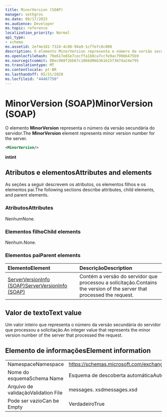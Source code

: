 ```yaml
---
title: MinorVersion (SOAP)
manager: sethgros
ms.date: 09/17/2015
ms.audience: Developer
ms.topic: reference
localization_priority: Normal
api_type:
- schema
ms.assetid: 2ef4e181-7324-4c88-94a9-1cffefc8c008
description: O elemento MinorVersion representa o número da versão secundária do servidor.
ms.openlocfilehash: 79e617e65e7cecffa1b8ca7ccfe9ac799bb475b9
ms.sourcegitcommit: 88ec988f2bb67c1866d06b361615f3674a24e795
ms.translationtype: MT
ms.contentlocale: pt-BR
ms.lasthandoff: 05/31/2020
ms.locfileid: "44467750"
---
```

# <a name="minorversion-soap"></a><span data-ttu-id="713c6-103">MinorVersion (SOAP)</span><span class="sxs-lookup"><span data-stu-id="713c6-103">MinorVersion (SOAP)</span></span>

<span data-ttu-id="713c6-104">O elemento **MinorVersion** representa o número da versão secundária do servidor.</span><span class="sxs-lookup"><span data-stu-id="713c6-104">The **MinorVersion** element represents minor version number for the server.</span></span> 
  
```XML
<MinorVersion/>
```

 <span data-ttu-id="713c6-105">**int**</span><span class="sxs-lookup"><span data-stu-id="713c6-105">**int**</span></span>
## <a name="attributes-and-elements"></a><span data-ttu-id="713c6-106">Atributos e elementos</span><span class="sxs-lookup"><span data-stu-id="713c6-106">Attributes and elements</span></span>

<span data-ttu-id="713c6-107">As seções a seguir descrevem os atributos, os elementos filhos e os elementos pai.</span><span class="sxs-lookup"><span data-stu-id="713c6-107">The following sections describe attributes, child elements, and parent elements.</span></span>
  
### <a name="attributes"></a><span data-ttu-id="713c6-108">Atributos</span><span class="sxs-lookup"><span data-stu-id="713c6-108">Attributes</span></span>

<span data-ttu-id="713c6-109">Nenhum</span><span class="sxs-lookup"><span data-stu-id="713c6-109">None.</span></span>
  
### <a name="child-elements"></a><span data-ttu-id="713c6-110">Elementos filho</span><span class="sxs-lookup"><span data-stu-id="713c6-110">Child elements</span></span>

<span data-ttu-id="713c6-111">Nenhum.</span><span class="sxs-lookup"><span data-stu-id="713c6-111">None.</span></span>
  
### <a name="parent-elements"></a><span data-ttu-id="713c6-112">Elementos pai</span><span class="sxs-lookup"><span data-stu-id="713c6-112">Parent elements</span></span>

|<span data-ttu-id="713c6-113">**Elemento**</span><span class="sxs-lookup"><span data-stu-id="713c6-113">**Element**</span></span>|<span data-ttu-id="713c6-114">**Descrição**</span><span class="sxs-lookup"><span data-stu-id="713c6-114">**Description**</span></span>|
|:-----|:-----|
|[<span data-ttu-id="713c6-115">ServerVersionInfo (SOAP)</span><span class="sxs-lookup"><span data-stu-id="713c6-115">ServerVersionInfo (SOAP)</span></span>](serverversioninfo-soap.md) <br/> |<span data-ttu-id="713c6-116">Contém a versão do servidor que processou a solicitação.</span><span class="sxs-lookup"><span data-stu-id="713c6-116">Contains the version of the server that processed the request.</span></span>  <br/> |
   
## <a name="text-value"></a><span data-ttu-id="713c6-117">Valor de texto</span><span class="sxs-lookup"><span data-stu-id="713c6-117">Text value</span></span>

<span data-ttu-id="713c6-118">Um valor inteiro que representa o número da versão secundária do servidor que processou a solicitação.</span><span class="sxs-lookup"><span data-stu-id="713c6-118">An integer value that represents the minor version number of the server that processed the request.</span></span>
  
## <a name="element-information"></a><span data-ttu-id="713c6-119">Elemento de informações</span><span class="sxs-lookup"><span data-stu-id="713c6-119">Element information</span></span>

|||
|:-----|:-----|
|<span data-ttu-id="713c6-120">Namespace</span><span class="sxs-lookup"><span data-stu-id="713c6-120">Namespace</span></span>  <br/> |https://schemas.microsoft.com/exchange/2010/Autodiscover  <br/> |
|<span data-ttu-id="713c6-121">Nome do esquema</span><span class="sxs-lookup"><span data-stu-id="713c6-121">Schema Name</span></span>  <br/> |<span data-ttu-id="713c6-122">Esquema de descoberta automática</span><span class="sxs-lookup"><span data-stu-id="713c6-122">Autodiscover schema</span></span>  <br/> |
|<span data-ttu-id="713c6-123">Arquivo de validação</span><span class="sxs-lookup"><span data-stu-id="713c6-123">Validation File</span></span>  <br/> |<span data-ttu-id="713c6-124">messages. xsd</span><span class="sxs-lookup"><span data-stu-id="713c6-124">messages.xsd</span></span>  <br/> |
|<span data-ttu-id="713c6-125">Pode ser vazio</span><span class="sxs-lookup"><span data-stu-id="713c6-125">Can be Empty</span></span>  <br/> |<span data-ttu-id="713c6-126">Verdadeiro</span><span class="sxs-lookup"><span data-stu-id="713c6-126">True</span></span>  <br/> |
   

